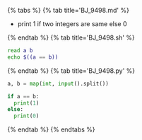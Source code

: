 {% tabs %}
{% tab title='BJ_9498.md' %}

* print 1 if two integers are same else 0

{% endtab %}
{% tab title='BJ_9498.sh' %}

```sh
read a b
echo $((a == b))
```

{% endtab %}
{% tab title='BJ_9498.py' %}

```py
a, b = map(int, input().split())

if a == b:
  print(1)
else:
  print(0)
```

{% endtab %}
{% endtabs %}